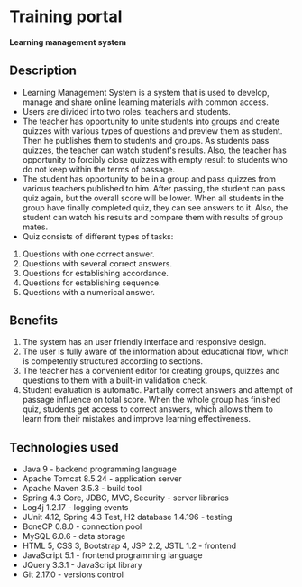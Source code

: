 # Training portal
#### Learning management system
## Description
- Learning Management System is a system that is used to develop, manage and share online learning materials with common access.  
- Users are divided into two roles: teachers and students.
- The teacher has opportunity to unite students into groups and create quizzes with various types of questions and preview them as student. Then he publishes them to students and groups. As students pass quizzes, the teacher can watch student's results. Also, the teacher has opportunity to forcibly close quizzes with empty result to students who do not keep within the terms of passage.
- The student has opportunity to be in a group and pass quizzes from various teachers published to him. After passing, the student can pass quiz again, but the overall score will be lower. When all students in the group have finally completed quiz, they can see answers to it. Also, the student can watch his results and compare them with results of group mates.
- Quiz consists of different types of tasks:
1. Questions with one correct answer.
2. Questions with several correct answers.
3. Questions for establishing accordance.
4. Questions for establishing sequence.
5. Questions with a numerical answer.
## Benefits
1. The system has an user friendly interface and responsive design.
2. The user is fully aware of the information about educational flow, which is competently structured according to sections.
3. The teacher has a convenient editor for creating groups, quizzes and questions to them with a built-in validation check.
4. Student evaluation is automatic. Partially correct answers and attempt of passage influence on total score. When the whole group has finished quiz, students get access to correct answers, which allows them to learn from their mistakes and improve learning effectiveness.
## Technologies used
- Java 9 - backend programming language
- Apache Tomcat 8.5.24 - application server
- Apache Maven 3.5.3 - build tool
- Spring 4.3 Core, JDBC, MVC, Security - server libraries
- Log4j 1.2.17 - logging events
- JUnit 4.12, Spring 4.3 Test, H2 database 1.4.196 - testing
- BoneCP 0.8.0 - connection pool
- MySQL 6.0.6 - data storage
- HTML 5, CSS 3, Bootstrap 4, JSP 2.2, JSTL 1.2 - frontend
- JavaScript 5.1 - frontend programming language
- JQuery 3.3.1 - JavaScript library
- Git 2.17.0 - versions control
